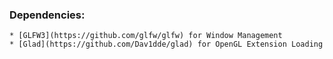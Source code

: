 ### Dependencies:
    * [GLFW3](https://github.com/glfw/glfw) for Window Management
    * [Glad](https://github.com/Dav1dde/glad) for OpenGL Extension Loading
